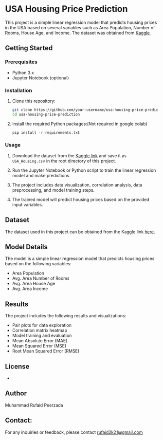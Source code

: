 

# USA Housing Price Prediction

This project is a simple linear regression model that predicts housing prices in the USA based on several variables such as Area Population, Number of Rooms, House Age, and Income. 
The dataset was obtained from [Kaggle](https://www.kaggle.com/datasets/kanths028/usa-housing/).

## Getting Started

### Prerequisites

- Python 3.x
- Jupyter Notebook (optional)

### Installation

1. Clone this repository:

   ```bash
   git clone https://github.com/your-username/usa-housing-price-prediction.git
   cd usa-housing-price-prediction
   ```

2. Install the required Python packages:(Not required in google colab)

   ```bash
   pip install -r requirements.txt
   ```

### Usage

1. Download the dataset from the [Kaggle link](https://www.kaggle.com/datasets/kanths028/usa-housing/) and save it as `USA_Housing.csv` in the root directory of this project.

2. Run the Jupyter Notebook or Python script to train the linear regression model and make predictions.

3. The project includes data visualization, correlation analysis, data preprocessing, and model training steps.

4. The trained model will predict housing prices based on the provided input variables.

## Dataset

The dataset used in this project can be obtained from the Kaggle link [here](https://www.kaggle.com/datasets/kanths028/usa-housing/).

## Model Details

The model is a simple linear regression model that predicts housing prices based on the following variables:

- Area Population
- Avg. Area Number of Rooms
- Avg. Area House Age
- Avg. Area Income

## Results

The project includes the following results and visualizations:

- Pair plots for data exploration
- Correlation matrix heatmap
- Model training and evaluation
- Mean Absolute Error (MAE)
- Mean Squared Error (MSE)
- Root Mean Squared Error (RMSE)

## License

-
## Author

Muhammad Rufaid Peerzada
## Contact:
For any inquiries or feedback, please contact rufaid2k21@gmail.com

